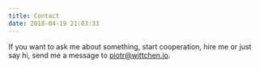 ```yaml
---
title: Contact
date: 2018-04-19 21:03:33
---
```


If you want to ask me about something, start cooperation, hire me or just say hi, send me a message to piotr@wittchen.io.
